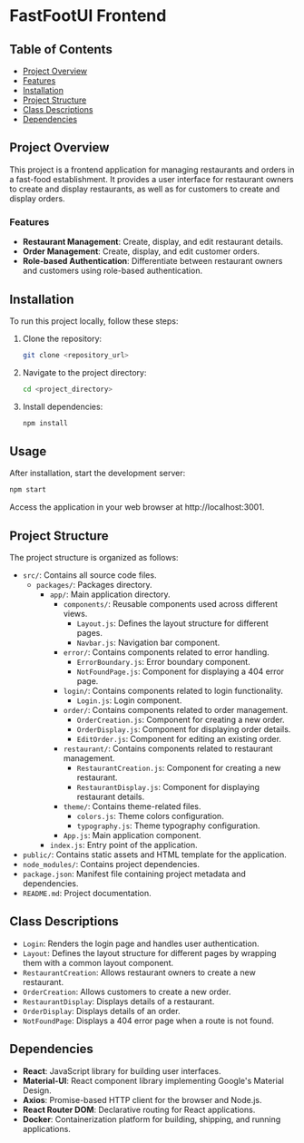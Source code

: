 # FastFootUI Frontend

## Table of Contents

- [Project Overview](#project-overview)
- [Features](#features)
- [Installation](#installation)
- [Project Structure](#project-structure)
- [Class Descriptions](#class-descriptions)
- [Dependencies](#dependencies)

## Project Overview

This project is a frontend application for managing restaurants and orders in a fast-food establishment. It provides a user interface for restaurant owners to create and display restaurants, as well as for customers to create and display orders.

### Features

- **Restaurant Management**: Create, display, and edit restaurant details.
- **Order Management**: Create, display, and edit customer orders.
- **Role-based Authentication**: Differentiate between restaurant owners and customers using role-based authentication.

## Installation

To run this project locally, follow these steps:

1. Clone the repository:

   ```sh
   git clone <repository_url>
   ```

2. Navigate to the project directory:

   ```sh
   cd <project_directory>
   ```

3. Install dependencies:

   ```sh
   npm install
   ```

## Usage

After installation, start the development server:

```sh
npm start
```

Access the application in your web browser at http://localhost:3001.

## Project Structure

The project structure is organized as follows:

- `src/`: Contains all source code files.
  - `packages/`: Packages directory.
    - `app/`: Main application directory.
      - `components/`: Reusable components used across different views.
        - `Layout.js`: Defines the layout structure for different pages.
        - `Navbar.js`: Navigation bar component.
      - `error/`: Contains components related to error handling.
        - `ErrorBoundary.js`: Error boundary component.
        - `NotFoundPage.js`: Component for displaying a 404 error page.
      - `login/`: Contains components related to login functionality.
        - `Login.js`: Login component.
      - `order/`: Contains components related to order management.
        - `OrderCreation.js`: Component for creating a new order.
        - `OrderDisplay.js`: Component for displaying order details.
        - `EditOrder.js`: Component for editing an existing order.
      - `restaurant/`: Contains components related to restaurant management.
        - `RestaurantCreation.js`: Component for creating a new restaurant.
        - `RestaurantDisplay.js`: Component for displaying restaurant details.
      - `theme/`: Contains theme-related files.
        - `colors.js`: Theme colors configuration.
        - `typography.js`: Theme typography configuration.
      - `App.js`: Main application component.
    - `index.js`: Entry point of the application.
- `public/`: Contains static assets and HTML template for the application.
- `node_modules/`: Contains project dependencies.
- `package.json`: Manifest file containing project metadata and dependencies.
- `README.md`: Project documentation.

## Class Descriptions

- `Login`: Renders the login page and handles user authentication.
- `Layout`: Defines the layout structure for different pages by wrapping them with a common layout component.
- `RestaurantCreation`: Allows restaurant owners to create a new restaurant.
- `OrderCreation`: Allows customers to create a new order.
- `RestaurantDisplay`: Displays details of a restaurant.
- `OrderDisplay`: Displays details of an order.
- `NotFoundPage`: Displays a 404 error page when a route is not found.

## Dependencies

- **React**: JavaScript library for building user interfaces.
- **Material-UI**: React component library implementing Google's Material Design.
- **Axios**: Promise-based HTTP client for the browser and Node.js.
- **React Router DOM**: Declarative routing for React applications.
- **Docker**: Containerization platform for building, shipping, and running applications.
